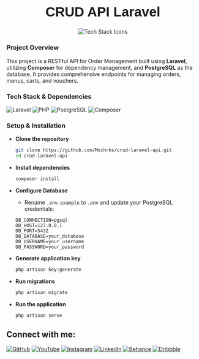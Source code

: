 <h1 align="center" style="font-family: 'Poppins', sans-serif; font-size: 2.5em; font-weight: bold;">CRUD API Laravel </h1>

<p align="center">
  <img src="https://skillicons.dev/icons?i=laravel,php,postgres" alt="Tech Stack Icons" />
</p>

### Project Overview

This project is a RESTful API for Order Management built using **Laravel**, utilizing **Composer** for dependency management, and **PostgreSQL** as the database. It provides comprehensive endpoints for managing orders, menus, carts, and vouchers.

### Tech Stack & Dependencies
![Laravel](https://img.shields.io/badge/Laravel-FF2D20?style=flat-square&logo=laravel&logoColor=white)
![PHP](https://img.shields.io/badge/PHP-777BB4?style=flat-square&logo=php&logoColor=white)
![PostgreSQL](https://img.shields.io/badge/PostgreSQL-336791?style=flat-square&logo=postgresql&logoColor=white)
![Composer](https://img.shields.io/badge/Composer-885630?style=flat-square&logo=composer&logoColor=white)

### Setup & Installation

- **Clone the repository**
    ```bash
    git clone https://github.com/Mochrks/crud-laravel-api.git
    cd crud-laravel-api
    ```

- **Install dependencies**
    ```bash
    composer install
    ```

- **Configure Database**
    - Rename `.env.example` to `.env` and update your PostgreSQL credentials:
    ```dotenv
    DB_CONNECTION=pgsql
    DB_HOST=127.0.0.1
    DB_PORT=5432
    DB_DATABASE=your_database
    DB_USERNAME=your_username
    DB_PASSWORD=your_password
    ```

- **Generate application key**
    ```bash
    php artisan key:generate
    ```

- **Run migrations**
    ```bash
    php artisan migrate
    ```

- **Run the application**
    ```bash
    php artisan serve
    ```



## Connect with me:
[![GitHub](https://img.shields.io/badge/GitHub-333?style=for-the-badge&logo=github&logoColor=white)](https://github.com/username)
[![YouTube](https://img.shields.io/badge/YouTube-FF0000?style=for-the-badge&logo=youtube&logoColor=white)](https://youtube.com/@YourChannel)
[![Instagram](https://img.shields.io/badge/Instagram-E4405F?style=for-the-badge&logo=instagram&logoColor=white)](https://instagram.com/yourusername)
[![LinkedIn](https://img.shields.io/badge/LinkedIn-0077B5?style=for-the-badge&logo=linkedin&logoColor=white)](https://linkedin.com/in/yourusername)
[![Behance](https://img.shields.io/badge/Behance-1769FF?style=for-the-badge&logo=behance&logoColor=white)](https://behance.net/yourusername)
[![Dribbble](https://img.shields.io/badge/Dribbble-EA4C89?style=for-the-badge&logo=dribbble&logoColor=white)](https://dribbble.com/yourusername)
